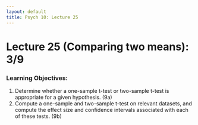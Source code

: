 ```yaml
---
layout: default
title: Psych 10: Lecture 25
---
```

# Lecture 25 (Comparing two means): 3/9

### Learning Objectives:
1. Determine whether a one-sample t-test or two-sample t-test is appropriate for a given hypothesis. (9a)
2. Compute a one-sample and two-sample t-test on relevant datasets, and compute the effect size and confidence intervals associated with each of these tests. (9b)
